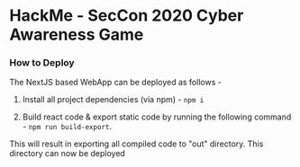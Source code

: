 # HackMe - SecCon 2020 Cyber Awareness Game


### How to Deploy
The NextJS based WebApp can be deployed as follows -

1. Install all project dependencies (via npm) -
```npm i```

2. Build react code & export static code by running the following command -
```npm run build-export```. 

This will result in exporting all compiled code to "out" directory.  This
directory can now be deployed
